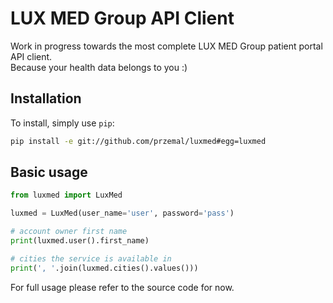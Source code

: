 # LUX MED Group API Client
Work in progress towards the most complete LUX MED Group patient portal API client.  
Because your health data belongs to you :)

## Installation
To install, simply use `pip`:

```bash
pip install -e git://github.com/przemal/luxmed#egg=luxmed
```

## Basic usage
```python
from luxmed import LuxMed

luxmed = LuxMed(user_name='user', password='pass')

# account owner first name
print(luxmed.user().first_name)

# cities the service is available in
print(', '.join(luxmed.cities().values()))
```
For full usage please refer to the source code for now.
